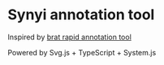 # Synyi annotation tool

Inspired by [brat rapid annotation tool](http://brat.nlplab.org/)

Powered by Svg.js + TypeScript + System.js